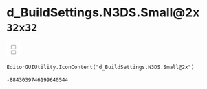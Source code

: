 # d_BuildSettings.N3DS.Small@2x `32x32`
<img src="/img/d_BuildSettings.N3DS.Small@2x.png" width=32 height=32>

``` CSharp
EditorGUIUtility.IconContent("d_BuildSettings.N3DS.Small@2x")
```
```
-8843039746199640544
```
